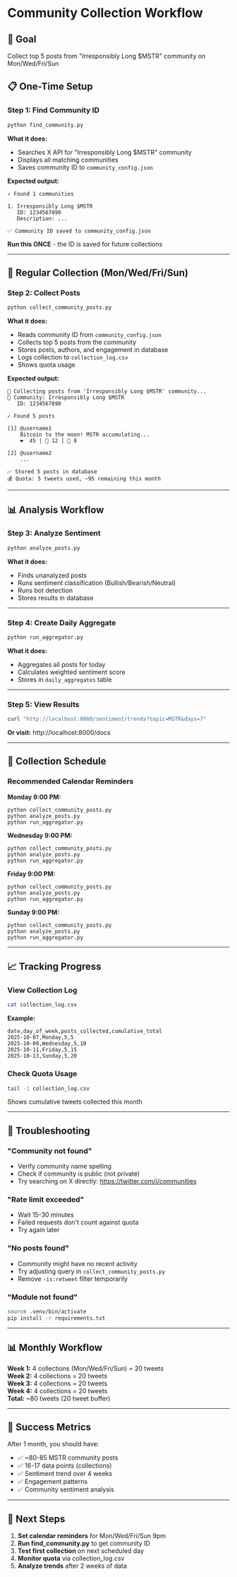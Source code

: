 # Community Collection Workflow

## 🎯 Goal
Collect top 5 posts from "Irresponsibly Long $MSTR" community on Mon/Wed/Fri/Sun

## 📋 One-Time Setup

### Step 1: Find Community ID
```bash
python find_community.py
```

**What it does:**
- Searches X API for "Irresponsibly Long $MSTR" community
- Displays all matching communities
- Saves community ID to `community_config.json`

**Expected output:**
```
✓ Found 1 communities

1. Irresponsibly Long $MSTR
   ID: 1234567890
   Description: ...

✅ Community ID saved to community_config.json
```

**Run this ONCE** - the ID is saved for future collections

---

## 🔄 Regular Collection (Mon/Wed/Fri/Sun)

### Step 2: Collect Posts
```bash
python collect_community_posts.py
```

**What it does:**
- Reads community ID from `community_config.json`
- Collects top 5 posts from the community
- Stores posts, authors, and engagement in database
- Logs collection to `collection_log.csv`
- Shows quota usage

**Expected output:**
```
🎯 Collecting posts from 'Irresponsibly Long $MSTR' community...
📍 Community: Irresponsibly Long $MSTR
   ID: 1234567890

✓ Found 5 posts

[1] @username1
    Bitcoin to the moon! MSTR accumulating...
    ❤️  45 | 🔁 12 | 💬 8

[2] @username2
    ...

✅ Stored 5 posts in database
💰 Quota: 5 tweets used, ~95 remaining this month
```

---

## 📊 Analysis Workflow

### Step 3: Analyze Sentiment
```bash
python analyze_posts.py
```

**What it does:**
- Finds unanalyzed posts
- Runs sentiment classification (Bullish/Bearish/Neutral)
- Runs bot detection
- Stores results in database

---

### Step 4: Create Daily Aggregate
```bash
python run_aggregator.py
```

**What it does:**
- Aggregates all posts for today
- Calculates weighted sentiment score
- Stores in `daily_aggregates` table

---

### Step 5: View Results
```bash
curl "http://localhost:8000/sentiment/trends?topic=MSTR&days=7"
```

**Or visit:** http://localhost:8000/docs

---

## 📅 Collection Schedule

### Recommended Calendar Reminders

**Monday 9:00 PM:**
```
python collect_community_posts.py
python analyze_posts.py
python run_aggregator.py
```

**Wednesday 9:00 PM:**
```
python collect_community_posts.py
python analyze_posts.py
python run_aggregator.py
```

**Friday 9:00 PM:**
```
python collect_community_posts.py
python analyze_posts.py
python run_aggregator.py
```

**Sunday 9:00 PM:**
```
python collect_community_posts.py
python analyze_posts.py
python run_aggregator.py
```

---

## 📈 Tracking Progress

### View Collection Log
```bash
cat collection_log.csv
```

**Example:**
```
date,day_of_week,posts_collected,cumulative_total
2025-10-07,Monday,5,5
2025-10-09,Wednesday,5,10
2025-10-11,Friday,5,15
2025-10-13,Sunday,5,20
```

### Check Quota Usage
```bash
tail -1 collection_log.csv
```

Shows cumulative tweets collected this month

---

## 🔧 Troubleshooting

### "Community not found"
- Verify community name spelling
- Check if community is public (not private)
- Try searching on X directly: https://twitter.com/i/communities

### "Rate limit exceeded"
- Wait 15-30 minutes
- Failed requests don't count against quota
- Try again later

### "No posts found"
- Community might have no recent activity
- Try adjusting query in `collect_community_posts.py`
- Remove `-is:retweet` filter temporarily

### "Module not found"
```bash
source .venv/bin/activate
pip install -r requirements.txt
```

---

## 📊 Monthly Workflow

**Week 1:** 4 collections (Mon/Wed/Fri/Sun) = 20 tweets  
**Week 2:** 4 collections = 20 tweets  
**Week 3:** 4 collections = 20 tweets  
**Week 4:** 4 collections = 20 tweets  
**Total:** ~80 tweets (20 tweet buffer)

---

## 🎯 Success Metrics

After 1 month, you should have:
- ✅ ~80-85 MSTR community posts
- ✅ 16-17 data points (collections)
- ✅ Sentiment trend over 4 weeks
- ✅ Engagement patterns
- ✅ Community sentiment analysis

---

## 🚀 Next Steps

1. **Set calendar reminders** for Mon/Wed/Fri/Sun 9pm
2. **Run find_community.py** to get community ID
3. **Test first collection** on next scheduled day
4. **Monitor quota** via collection_log.csv
5. **Analyze trends** after 2 weeks of data
